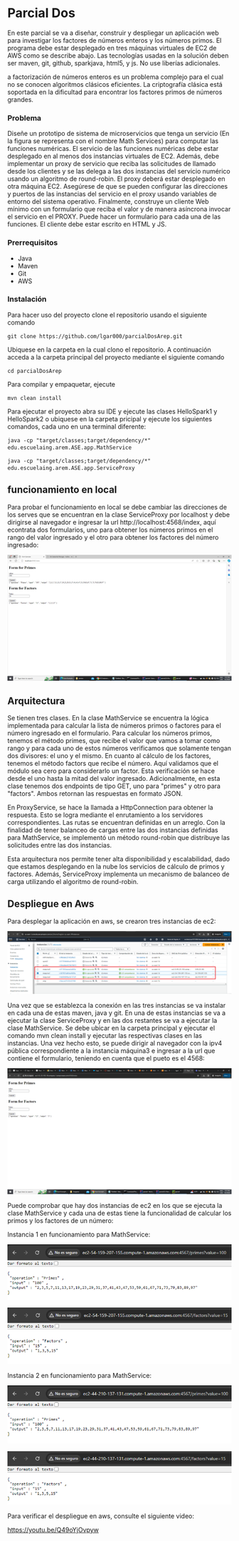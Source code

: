 # Parcial Dos

En este parcial se va a diseñar, construir y despliegar un aplicación web para investigar los factores de números enteros y los números primos. El programa debe estar desplegado en tres máquinas virtuales de EC2 de AWS como se describe abajo. Las tecnologías usadas en la solución deben ser maven, git, github, sparkjava, html5, y js. No use liberías adicionales.

a factorización de números enteros es un problema complejo para el cual no se conocen algoritmos clásicos eficientes. La criptografía clásica está soportada en la dificultad para encontrar los factores primos de números grandes.

### Problema
Diseñe un prototipo de sistema de microservicios que tenga un servicio (En la figura se representa con el nombre Math Services) para computar las funciones numéricas. El servicio de las funciones numéricas debe estar desplegado en al menos dos instancias virtuales de EC2. Además, debe implementar un proxy de servicio que reciba las solicitudes de llamado desde los clientes y se las delega a las dos instancias del servicio numérico usando un algoritmo de round-robin. El proxy deberá estar desplegado en otra máquina EC2. Asegúrese de que se pueden configurar las direcciones y puertos de las instancias del servicio en el proxy usando variables de entorno del sistema operativo. Finalmente, construye un cliente Web mínimo con un formulario que reciba el valor y de manera asíncrona invocar el servicio en el PROXY. Puede hacer un formulario para cada una de las funciones. El cliente debe estar escrito en HTML y JS.

### Prerrequisitos

- Java
- Maven
- Git
- AWS

### Instalación

Para hacer uso del proyecto clone el repositorio usando el siguiente comando

```
git clone https://github.com/lgar000/parcialDosArep.git
```

Ubiquese en la carpeta en la cual clono el repositorio. A continuación
acceda a la carpeta principal del proyecto mediante el siguiente comando

```
cd parcialDosArep
```

Para compilar y empaquetar, ejecute

```
mvn clean install
```

Para ejecutar el proyecto abra su IDE y ejecute las clases HelloSpark1 y HelloSpark2 o ubiquese en la carpeta pricipal y ejecute los siguientes comandos, cada uno en una terminal diferente:

```
java -cp "target/classes;target/dependency/*" edu.escuelaing.arem.ASE.app.MathService
```

```
java -cp "target/classes;target/dependency/*" edu.escuelaing.arem.ASE.app.ServiceProxy
```

## funcionamiento en local

Para probar el funcionamiento en local se debe cambiar las direcciones de los serves que se encuentran en la clase ServiceProxy por localhost y debe dirigirse al navegador e ingresar la url http://localhost:4568/index, aquí econtrata dos formularios, uno para obtener los números primos en el rango del valor ingresado y el otro para obtener los factores del número ingresado:

![local](https://github.com/lgar000/parcialDosArep/blob/main/Imagenes/local.png)

## Arquitectura

Se tienen tres clases. En la clase MathService se encuentra la lógica implementada para calcular la lista de números primos o factores para el número ingresado en el formulario. Para calcular los números primos, tenemos el método primes, que recibe el valor que vamos a tomar como rango y para cada uno de estos números verificamos que solamente tengan dos divisores: el uno y el mismo. En cuanto al cálculo de los factores, tenemos el método factors que recibe el número. Aquí validamos que el módulo sea cero para considerarlo un factor. Esta verificación se hace desde el uno hasta la mitad del valor ingresado. Adicionalmente, en esta clase tenemos dos endpoints de tipo GET, uno para "primes" y otro para "factors". Ambos retornan las respuestas en formato JSON.

En ProxyService, se hace la llamada a HttpConnection para obtener la respuesta. Esto se logra mediante el enrutamiento a los servidores correspondientes. Las rutas se encuentran definidas en un arreglo. Con la finalidad de tener balanceo de cargas entre las dos instancias definidas para MathService, se implementó un método round-robin que distribuye las solicitudes entre las dos instancias.

Esta arquitectura nos permite tener alta disponibilidad y escalabilidad, dado que estamos desplegando en la nube los servicios de cálculo de primos y factores. Además, ServiceProxy implementa un mecanismo de balanceo de carga utilizando el algoritmo de round-robin.

## Despliegue en Aws

Para desplegar la aplicación en aws, se crearon tres instancias de ec2:

![instancias](https://github.com/lgar000/parcialDosArep/blob/main/Imagenes/instanciasAws.png)

Una vez que se establezca la conexión en las tres instancias se va instalar en cada una de estas maven, java y git. En una de estas instancias se va a ejecutar la clase ServiceProxy y en las dos restantes se va a ejecutar la clase MathService. Se debe ubicar en la carpeta principal y ejecutar el comando mvn clean install y ejecutar las respectivas clases en las instancias. Una vez hecho esto, se puede dirigir al navegador con la ipv4 pública correspondiente a la instancia máquina3 e ingresar a la url que contiene el formulario, teniendo en cuenta que el pueto es el 4568:

![form](https://github.com/lgar000/parcialDosArep/blob/main/Imagenes/Screenshot%20(3).png)

Puede comprobar que hay dos instancias de ec2 en los que se ejecuta la clase MathService y cada una de estas tiene la funcionalidad de calcular los primos y los factores de un número:

Instancia 1 en funcionamiento para MathService:

![primesIuno](https://github.com/lgar000/parcialDosArep/blob/main/Imagenes/instanceMathServicePrimes.png)

![factorsIuno](https://github.com/lgar000/parcialDosArep/blob/main/Imagenes/instanceMathServiceFactors.png)

Instancia 2 en funcionamiento para MathService:

![primesIdos](https://github.com/lgar000/parcialDosArep/blob/main/Imagenes/instanceTwoMathServicePrimes.png)

![factorsIdos](https://github.com/lgar000/parcialDosArep/blob/main/Imagenes/instanceTwoMathServiceFactors.png)

Para verificar el despliegue en aws, consulte el siguiente video:

https://youtu.be/Q49oYjOvpyw
